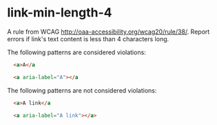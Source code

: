 # link-min-length-4

A rule from WCAG http://oaa-accessibility.org/wcag20/rule/38/.
Report errors if link's text content is less than 4 characters long.

The following patterns are considered violations:

```html
  <a>A</a
```

```html
  <a aria-label="A"></a
```

The following patterns are not considered violations:

```html
  <a>A link</a
```

```html
  <a aria-label="A link"></a>
```
